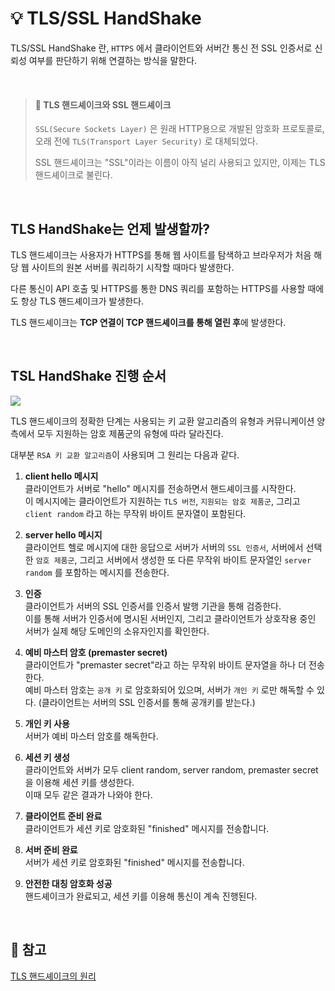 # 💡 TLS/SSL HandShake


TLS/SSL HandShake 란, `HTTPS` 에서 클라이언트와 서버간 통신 전 SSL 인증서로 신뢰성 여부를 판단하기 위해 연결하는 방식을 말한다.

<br/>

> #### 🔖 TLS 핸드셰이크와 SSL 핸드셰이크
> `SSL(Secure Sockets Layer)` 은 원래 HTTP용으로 개발된 암호화 프로토콜로, 오래 전에 `TLS(Transport Layer Security)` 로 대체되었다. 
> 
> SSL 핸드셰이크는 "SSL"이라는 이름이 아직 널리 사용되고 있지만, 이제는 TLS 핸드셰이크로 불린다.

<br/>

## TLS HandShake는 언제 발생할까?

TLS 핸드셰이크는 사용자가 HTTPS를 통해 웹 사이트를 탐색하고 브라우저가 처음 해당 웹 사이트의 원본 서버를 쿼리하기 시작할 때마다 발생한다. 

다른 통신이 API 호출 및 HTTPS를 통한 DNS 쿼리를 포함하는 HTTPS를 사용할 때에도 항상 TLS 핸드셰이크가 발생한다.

TLS 핸드셰이크는 **TCP 연결이 TCP 핸드셰이크를 통해 열린 후**에 발생한다.

<br/>

## TSL HandShake 진행 순서

![](https://velog.velcdn.com/images/wisdom-one/post/32e6d97d-b3ac-4728-92bc-b2444e06286c/image.png)

TLS 핸드셰이크의 정확한 단계는 사용되는 키 교환 알고리즘의 유형과 커뮤니케이션 양측에서 모두 지원하는 암호 제품군의 유형에 따라 달라진다.

대부분 `RSA 키 교환 알고리즘`이 사용되며 그 원리는 다음과 같다.


1. **client hello 메시지** <br/>
클라이언트가 서버로 "hello" 메시지를 전송하면서 핸드셰이크를 시작한다. <br/>
이 메시지에는 클라이언트가 지원하는 `TLS 버전`, `지원되는 암호 제품군`, 그리고 `client random` 라고 하는 무작위 바이트 문자열이 포함된다.

2. **server hello 메시지** <br/>
클라이언트 헬로 메시지에 대한 응답으로 서버가 서버의 `SSL 인증서`, 서버에서 선택한 `암호 제품군`, 그리고 서버에서 생성한 또 다른 무작위 바이트 문자열인 `server random` 를 포함하는 메시지를 전송한다.

3. **인증** <br/>
클라이언트가 서버의 SSL 인증서를 인증서 발행 기관을 통해 검증한다. <br/>
이를 통해 서버가 인증서에 명시된 서버인지, 그리고 클라이언트가 상호작용 중인 서버가 실제 해당 도메인의 소유자인지를 확인한다.

4. **예비 마스터 암호 (premaster secret)** <br/>
클라이언트가 "premaster secret"라고 하는 무작위 바이트 문자열을 하나 더 전송한다. <br/>
예비 마스터 암호는 `공개 키` 로 암호화되어 있으며, 서버가 `개인 키` 로만 해독할 수 있다. (클라이언트는 서버의 SSL 인증서를 통해 공개키를 받는다.)

5. **개인 키 사용** <br/>
서버가 예비 마스터 암호를 해독한다.

6. **세션 키 생성** <br/>
클라이언트와 서버가 모두 client random, server random, premaster secret 을 이용해 세션 키를 생성한다. <br/>
이때 모두 같은 결과가 나와야 한다.

7. **클라이언트 준비 완료** <br/>
클라이언트가 세션 키로 암호화된 "finished" 메시지를 전송합니다.

8. **서버 준비 완료** <br/>
서버가 세션 키로 암호화된 "finished" 메시지를 전송합니다.

9. **안전한 대칭 암호화 성공** <br/>
핸드셰이크가 완료되고, 세션 키를 이용해 통신이 계속 진행된다.

<br/>

## 🔖 참고
[TLS 핸드셰이크의 원리](https://www.cloudflare.com/ko-kr/learning/ssl/what-happens-in-a-tls-handshake/)
